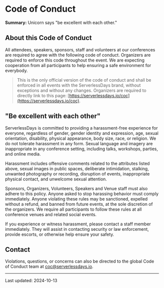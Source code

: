 # Code of Conduct

**Summary:** Unicorn says "be excellent with each other."

## About this Code of Conduct

All attendees, speakers, sponsors, staff and volunteers at our conferences are required to agree with the following code of conduct. Organizers are required to enforce this code throughout the event. We are expecting cooperation from all participants to help ensuring a safe environment for everybody.

> This is the only official version of the code of conduct and shall be enforced in all events with the ServerlessDays brand, without exceptions and without any changes. Organizers are required to directly link to this page: [https://serverlessdays.io/coc](https://serverlessdays.io/coc).

## "Be excellent with each other"

ServerlessDays is committed to providing a harassment-free experience for everyone, regardless of gender, gender identity and expression, age, sexual orientation, disability, physical appearance, body size, race, or religion. We do not tolerate harassment in any form. Sexual language and imagery are inappropriate in any conference setting, including talks, workshops, parties, and online media.

Harassment includes offensive comments related to the attributes listed above, sexual images in public spaces, deliberate intimidation, stalking, unwanted photography or recording, disruption of events, inappropriate physical contact, and unwelcome sexual attention.

Sponsors, Organizers, Volunteers, Speakers and Venue staff must also adhere to this policy. Anyone asked to stop harassing behavior must comply immediately. Anyone violating these rules may be sanctioned, expelled without a refund, and banned from future events, at the sole discretion of the organizers. We require all participants to follow these rules at all conference venues and related social events.

If you experience or witness harassment, please contact a staff member immediately. They will assist in contacting security or law enforcement, provide escorts, or otherwise help ensure your safety.

## Contact

Violations, questions, or concerns can also be directed to the global Code of Conduct team at [coc@serverlessdays.io](mailto:coc@serverlessdays.io).

---

Last updated: 2024-10-13
